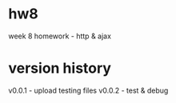 # hw8

week 8 homework - http &amp; ajax
# version history

v0.0.1 - upload testing files
v0.0.2 - test & debug
